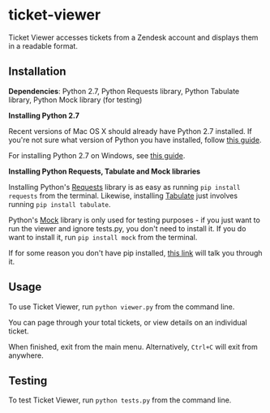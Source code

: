 # ticket-viewer

Ticket Viewer accesses tickets from a Zendesk account and displays them in a readable format.

## Installation

**Dependencies**: Python 2.7, Python Requests library, Python Tabulate library, Python Mock library (for testing)

**Installing Python 2.7**

Recent versions of Mac OS X should already have Python 2.7 installed. If you're not sure what version of Python you have installed, follow [this guide](http://docs.python-guide.org/en/latest/starting/install/osx/).

For installing Python 2.7 on Windows, see [this guide](http://docs.python-guide.org/en/latest/starting/install/win/).

**Installing Python Requests, Tabulate and Mock libraries**

Installing Python's [Requests](https://pypi.python.org/pypi/requests/) library is as easy as running `pip install requests` from the terminal. Likewise, installing [Tabulate](https://pypi.python.org/pypi/tabulate) just involves running `pip install tabulate`.

Python's [Mock](https://pypi.python.org/pypi/mock) library is only used for testing purposes - if you just want to run the viewer and ignore tests.py, you don't need to install it. If you do want to install it, run `pip install mock` from the terminal.

If for some reason you don't have pip installed, [this link](http://docs.python-guide.org/en/latest/starting/install/osx/#install-osx) will talk you through it.

## Usage

To use Ticket Viewer, run `python viewer.py` from the command line.

You can page through your total tickets, or view details on an individual ticket.

When finished, exit from the main menu. Alternatively, `Ctrl+C` will exit from anywhere.

## Testing

To test Ticket Viewer, run `python tests.py` from the command line.
